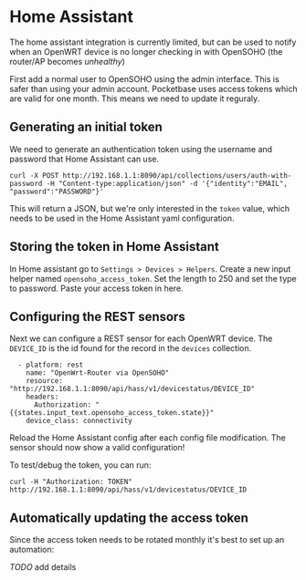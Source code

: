 # Home Assistant

The home assistant integration is currently limited, but can be used to notify when an OpenWRT device is no longer checking in with OpenSOHO (the router/AP becomes *unhealthy*)

First add a normal user to OpenSOHO using the admin interface. This is safer than using your admin account.
Pocketbase uses access tokens which are valid for one month. This means we need to update it reguraly.


## Generating an initial token
We need to generate an authentication token using the username and password that Home Assistant can use.
```
curl -X POST http://192.168.1.1:8090/api/collections/users/auth-with-password -H "Content-type:application/json" -d '{"identity":"EMAIL", "password":"PASSWORD"}'
```

This will return a JSON, but we're only interested in the `token` value, which needs to be used in the Home Assistant yaml configuration.

## Storing the token in Home Assistant
In Home assistant go to `Settings > Devices > Helpers`. Create a new input helper named `opensoho_access_token`. Set the length to 250 and set the type to password.
Paste your access token in here.

## Configuring the REST sensors

Next we can configure a REST sensor for each OpenWRT device.
The `DEVICE_ID` is the id found for the record in the `devices` collection.

```
  - platform: rest
    name: "OpenWrt-Router via OpenSOHO"
    resource: "http://192.168.1.1:8090/api/hass/v1/devicestatus/DEVICE_ID"
    headers:
      Authorization: "{{states.input_text.opensoho_access_token.state}}"
    device_class: connectivity
```

Reload the Home Assistant config after each config file modification. The sensor should now show a valid configuration!

To test/debug the token, you can run:
```
curl -H "Authorization: TOKEN" http://192.168.1.1:8090/api/hass/v1/devicestatus/DEVICE_ID
```

## Automatically updating the access token
Since the access token needs to be rotated monthly it's best to set up an automation:


*TODO* add details
